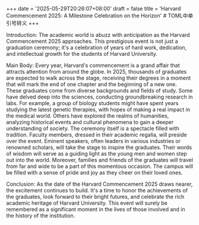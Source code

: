 +++
date = '2025-05-29T20:26:07+08:00'
draft = false
title = 'Harvard Commencement 2025: A Milestone Celebration on the Horizon' # TOML中单引号转义
+++

Introduction:
The academic world is abuzz with anticipation as the Harvard Commencement 2025 approaches. This prestigious event is not just a graduation ceremony; it's a celebration of years of hard work, dedication, and intellectual growth for the students of Harvard University.

Main Body:
Every year, Harvard's commencement is a grand affair that attracts attention from around the globe. In 2025, thousands of graduates are expected to walk across the stage, receiving their degrees in a moment that will mark the end of one chapter and the beginning of a new one.
These graduates come from diverse backgrounds and fields of study. Some have delved deep into the sciences, conducting groundbreaking research in labs. For example, a group of biology students might have spent years studying the latest genetic therapies, with hopes of making a real impact in the medical world. Others have explored the realms of humanities, analyzing historical events and cultural phenomena to gain a deeper understanding of society.
The ceremony itself is a spectacle filled with tradition. Faculty members, dressed in their academic regalia, will preside over the event. Eminent speakers, often leaders in various industries or renowned scholars, will take the stage to inspire the graduates. Their words of wisdom will serve as a guiding light as the young men and women step out into the world.
Moreover, families and friends of the graduates will travel from far and wide to be a part of this momentous occasion. The campus will be filled with a sense of pride and joy as they cheer on their loved ones.

Conclusion:
As the date of the Harvard Commencement 2025 draws nearer, the excitement continues to build. It's a time to honor the achievements of the graduates, look forward to their bright futures, and celebrate the rich academic heritage of Harvard University. This event will surely be remembered as a significant moment in the lives of those involved and in the history of the institution.